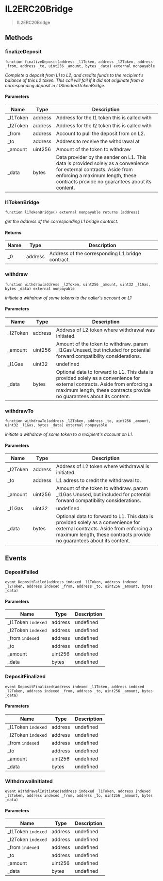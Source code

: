 # IL2ERC20Bridge



> IL2ERC20Bridge





## Methods

### finalizeDeposit

```solidity
function finalizeDeposit(address _l1Token, address _l2Token, address _from, address _to, uint256 _amount, bytes _data) external nonpayable
```



*Complete a deposit from L1 to L2, and credits funds to the recipient&#39;s balance of this L2 token. This call will fail if it did not originate from a corresponding deposit in L1StandardTokenBridge.*

#### Parameters

| Name | Type | Description |
|---|---|---|
| _l1Token | address | Address for the l1 token this is called with
| _l2Token | address | Address for the l2 token this is called with
| _from | address | Account to pull the deposit from on L2.
| _to | address | Address to receive the withdrawal at
| _amount | uint256 | Amount of the token to withdraw
| _data | bytes | Data provider by the sender on L1. This data is provided        solely as a convenience for external contracts. Aside from enforcing a maximum        length, these contracts provide no guarantees about its content.

### l1TokenBridge

```solidity
function l1TokenBridge() external nonpayable returns (address)
```



*get the address of the corresponding L1 bridge contract.*


#### Returns

| Name | Type | Description |
|---|---|---|
| _0 | address | Address of the corresponding L1 bridge contract.

### withdraw

```solidity
function withdraw(address _l2Token, uint256 _amount, uint32 _l1Gas, bytes _data) external nonpayable
```



*initiate a withdraw of some tokens to the caller&#39;s account on L1*

#### Parameters

| Name | Type | Description |
|---|---|---|
| _l2Token | address | Address of L2 token where withdrawal was initiated.
| _amount | uint256 | Amount of the token to withdraw. param _l1Gas Unused, but included for potential forward compatibility considerations.
| _l1Gas | uint32 | undefined
| _data | bytes | Optional data to forward to L1. This data is provided        solely as a convenience for external contracts. Aside from enforcing a maximum        length, these contracts provide no guarantees about its content.

### withdrawTo

```solidity
function withdrawTo(address _l2Token, address _to, uint256 _amount, uint32 _l1Gas, bytes _data) external nonpayable
```



*initiate a withdraw of some token to a recipient&#39;s account on L1.*

#### Parameters

| Name | Type | Description |
|---|---|---|
| _l2Token | address | Address of L2 token where withdrawal is initiated.
| _to | address | L1 adress to credit the withdrawal to.
| _amount | uint256 | Amount of the token to withdraw. param _l1Gas Unused, but included for potential forward compatibility considerations.
| _l1Gas | uint32 | undefined
| _data | bytes | Optional data to forward to L1. This data is provided        solely as a convenience for external contracts. Aside from enforcing a maximum        length, these contracts provide no guarantees about its content.



## Events

### DepositFailed

```solidity
event DepositFailed(address indexed _l1Token, address indexed _l2Token, address indexed _from, address _to, uint256 _amount, bytes _data)
```





#### Parameters

| Name | Type | Description |
|---|---|---|
| _l1Token `indexed` | address | undefined |
| _l2Token `indexed` | address | undefined |
| _from `indexed` | address | undefined |
| _to  | address | undefined |
| _amount  | uint256 | undefined |
| _data  | bytes | undefined |

### DepositFinalized

```solidity
event DepositFinalized(address indexed _l1Token, address indexed _l2Token, address indexed _from, address _to, uint256 _amount, bytes _data)
```





#### Parameters

| Name | Type | Description |
|---|---|---|
| _l1Token `indexed` | address | undefined |
| _l2Token `indexed` | address | undefined |
| _from `indexed` | address | undefined |
| _to  | address | undefined |
| _amount  | uint256 | undefined |
| _data  | bytes | undefined |

### WithdrawalInitiated

```solidity
event WithdrawalInitiated(address indexed _l1Token, address indexed _l2Token, address indexed _from, address _to, uint256 _amount, bytes _data)
```





#### Parameters

| Name | Type | Description |
|---|---|---|
| _l1Token `indexed` | address | undefined |
| _l2Token `indexed` | address | undefined |
| _from `indexed` | address | undefined |
| _to  | address | undefined |
| _amount  | uint256 | undefined |
| _data  | bytes | undefined |




